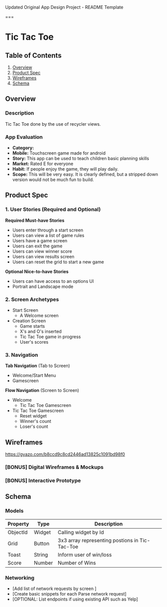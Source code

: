 Updated Original App Design Project - README Template

===

# Tic Tac Toe
## Table of Contents
1. [Overview](#Overview)
2. [Product Spec](#Product-Spec)
3. [Wireframes](#Wireframes)
4. [Schema](#Schema)

## Overview
### Description
Tic Tac Toe done by the use of recycler views.

### App Evaluation
- **Category:**
- **Mobile:** Touchscreen game made for android
- **Story:** This app can be used to teach children basic planning skills
- **Market:** Rated E for everyone
- **Habit:** If people enjoy the game, they will play daily.
- **Scope:** This will be very easy. It is clearly defined, but a stripped down version would not be much fun to build.

## Product Spec

### 1. User Stories (Required and Optional)

**Required Must-have Stories**
* Users enter through a start screen
* Users can view a list of game rules
* Users have a game screen
* Users can exit the game
* Users can view winner score
* Users can view results screen
* Users can reset the grid to start a new game

**Optional Nice-to-have Stories**

* Users can have access to an options UI
* Portrait and Landscape mode 

### 2. Screen Archetypes

* Start Screen
   * A Welcome screen
* Creation Screen
    * Game starts
    * X's and O's inserted
    * Tic Tac Toe game in progress
    * User's scores

### 3. Navigation

**Tab Navigation** (Tab to Screen)

* Welcome/Start Menu
* Gamescreen

**Flow Navigation** (Screen to Screen)

* Welcome
   * Tic Tac Toe Gamescreen
* Tic Tac Toe Gamescreen
   * Reset widget
   * Winner's count
   * Loser's count

## Wireframes
https://gyazo.com/b8ccd9c8cd2446ad13825c1091bd98f0

### [BONUS] Digital Wireframes & Mockups

### [BONUS] Interactive Prototype

## Schema 
### Models
| Property | Type     | Description                                        |
| -------- | -------- | -----------------------------------------------|
| ObjectId | Widget   | Calling widget by Id                               |
| Grid     | Button   | 3x3 array representing postions in Tic-Tac-Toe     |
| Toast    | String   | Inform user of win/loss                            |
| Score    | Number   | Number of Wins                                     |

### Networking
- [Add list of network requests by screen ]
- [Create basic snippets for each Parse network request]
- [OPTIONAL: List endpoints if using existing API such as Yelp]